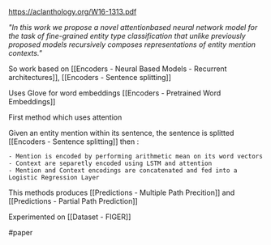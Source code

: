 https://aclanthology.org/W16-1313.pdf

*"In this work we propose a novel attentionbased neural network model for the task of fine-grained entity type classification that unlike previously proposed models recursively composes representations of entity mention contexts."*

So work based on [[Encoders - Neural Based Models - Recurrent architectures]], [[Encoders - Sentence splitting]]

Uses Glove for word embeddings [[Encoders - Pretrained Word Embeddings]]

First method which uses attention

Given an entity mention within its sentence, the sentence is splitted [[Encoders - Sentence splitting]] then :

	- Mention is encoded by performing arithmetic mean on its word vectors
	- Context are separetly encoded using LSTM and attention
	- Mention and Context encodings are concatenated and fed into a Logistic Regression Layer
	
This methods produces [[Predictions - Multiple Path Precition]] and [[Predictions - Partial Path Prediction]]

Experimented on [[Dataset - FIGER]]



#paper 
